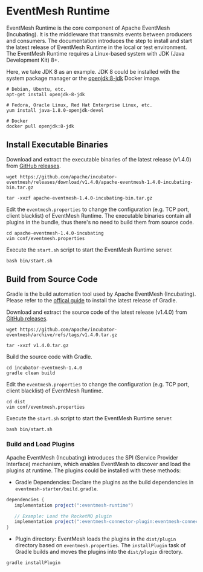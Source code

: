 # EventMesh Runtime

EventMesh Runtime is the core component of Apache EventMesh (Incubating). It is the middleware that transmits events between producers and consumers. The documentation introduces the step to install and start the latest release of EventMesh Runtime in the local or test environment. The EventMesh Runtime requires a Linux-based system with JDK (Java Development Kit) 8+. 

Here, we take JDK 8 as an example. JDK 8 could be installed with the system package manager or the [openjdk:8-jdk](https://hub.docker.com/_/openjdk) Docker image.

```console
# Debian, Ubuntu, etc.
apt-get install openjdk-8-jdk

# Fedora, Oracle Linux, Red Hat Enterprise Linux, etc.
yum install java-1.8.0-openjdk-devel

# Docker
docker pull openjdk:8-jdk
```

## Install Executable Binaries

Download and extract the executable binaries of the latest release (v1.4.0) from [GitHub releases](https://github.com/apache/incubator-eventmesh/releases).

```console
wget https://github.com/apache/incubator-eventmesh/releases/download/v1.4.0/apache-eventmesh-1.4.0-incubating-bin.tar.gz

tar -xvzf apache-eventmesh-1.4.0-incubating-bin.tar.gz
```

Edit the `eventmesh.properties` to change the configuration (e.g. TCP port, client blacklist) of EventMesh Runtime. The executable binaries contain all plugins in the bundle, thus there's no need to build them from source code.

```console
cd apache-eventmesh-1.4.0-incubating
vim conf/eventmesh.properties
```

Execute the `start.sh` script to start the EventMesh Runtime server.

```console
bash bin/start.sh
```

## Build from Source Code

Gradle is the build automation tool used by Apache EventMesh (Incubating). Please refer to the [offical guide](https://docs.gradle.org/current/userguide/installation.html) to install the latest release of Gradle.

Download and extract the source code of the latest release (v1.4.0) from [GitHub releases](https://github.com/apache/incubator-eventmesh/releases).

```console
wget https://github.com/apache/incubator-eventmesh/archive/refs/tags/v1.4.0.tar.gz

tar -xvzf v1.4.0.tar.gz
```

Build the source code with Gradle.

```console
cd incubator-eventmesh-1.4.0
gradle clean build
```

Edit the `eventmesh.properties` to change the configuration (e.g. TCP port, client blacklist) of EventMesh Runtime.

```console
cd dist
vim conf/eventmesh.properties
```

Execute the `start.sh` script to start the EventMesh Runtime server.

```console
bash bin/start.sh
```

### Build and Load Plugins

Apache EventMesh (Incubating) introduces the SPI (Service Provider Interface) mechanism, which enables EventMesh to discover and load the plugins at runtime. The plugins could be installed with these methods:

- Gradle Dependencies: Declare the plugins as the build dependencies in `eventmesh-starter/build.gradle`.

```gradle
dependencies {
   implementation project(":eventmesh-runtime")

   // Example: Load the RocketMQ plugin
   implementation project(":eventmesh-connector-plugin:eventmesh-connector-rocketmq")
}
```

- Plugin directory: EventMesh loads the plugins in the `dist/plugin` directory based on `eventmesh.properties`. The `installPlugin` task of Gradle builds and moves the plugins into the `dist/plugin` directory.

```console
gradle installPlugin
```
